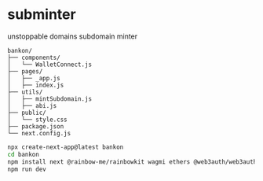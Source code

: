 # subminter
unstoppable domains subdomain minter<br />

```
bankon/
├── components/
│   └── WalletConnect.js
├── pages/
│   ├── _app.js
│   ├── index.js
├── utils/
│   ├── mintSubdomain.js
│   ├── abi.js
├── public/
│   └── style.css
├── package.json
└── next.config.js
```

```bash
npx create-next-app@latest bankon
cd bankon
npm install next @rainbow-me/rainbowkit wagmi ethers @web3auth/web3auth
npm run dev
```

